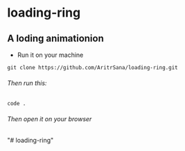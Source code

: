 <!-- @format -->

# loading-ring

## A loding animationion

- Run it on your machine

```
git clone https://github.com/AritrSana/loading-ring.git
```

###### Then run this:

```
code .
```

###### Then open it on your browser
"# loading-ring" 
